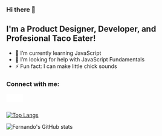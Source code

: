 ### Hi there 👋

## I'm a Product Designer, Developer, and Profesional Taco Eater!

- 🌱 I’m currently learning JavaScript
- 🤔 I’m looking for help with JavaScript Fundamentals
- ⚡ Fun fact: I can make little chick sounds

### Connect with me:

[<img align="left" alt="Portfolio | Fernando Batista" width="22px" src="/img/globe-dark.svg" />][website]
[<img align="left" alt="LinkedIn | Fernando Batista" width="22px" src="/img/linkedin-dark.svg" />][linkedin]

<br />
<br />

[![Top Langs](https://github-readme-stats.vercel.app/api/top-langs/?username=fernjbatista&layout=compact&bg_color=1E1E1E)](https://github.com/anuraghazra/github-readme-stats)

![Fernando's GitHub stats](https://github-readme-stats.vercel.app/api?username=fernjbatista&show_icons=true&hide=commits&bg_color=f5f3ef&title_color=1E1E1E)

<br />
<br />

[website]: https://fernando-batista.webflow.io
[linkedin]: https://www.linkedin.com/in/fernjbatista/
